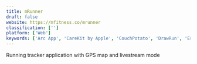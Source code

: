 ```yaml
---
title: mRunner
draft: false 
website: https://mfitness.co/mrunner
classification: ['']
platform: ['Web']
keywords: ['Arc App', 'CareKit by Apple', 'CouchPotato', 'DrawRun', 'Esplorio', 'Fabric', 'FiTS', 'Gymphy', 'Gyroscope', 'Hopdash', 'Hound', 'Instant', 'Jaywalk', 'Lympo App', 'Mobiefit RUN', 'Paceroo', 'RaceRunner App', 'Routeshuffle', 'Run For Stuff', 'RunGo', 'Runkeeper Go', 'Running by Gyroscope', 'Runtastic', 'Stryd']
---
```

Running tracker application with GPS map and livestream mode